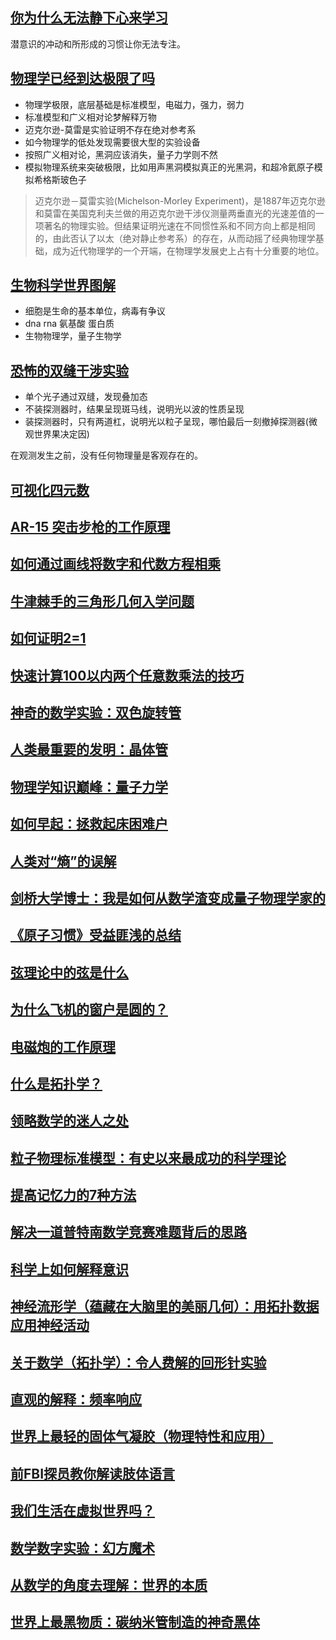 ## [你为什么无法静下心来学习](https://www.zhihu.com/zvideo/1535953454941519873)

潜意识的冲动和所形成的习惯让你无法专注。

## [物理学已经到达极限了吗](https://www.zhihu.com/zvideo/1542842333833756672)

- 物理学极限，底层基础是标准模型，电磁力，强力，弱力
- 标准模型和广义相对论梦解释万物
- 迈克尔逊-莫雷是实验证明不存在绝对参考系
- 如今物理学的低处发现需要很大型的实验设备
- 按照广义相对论，黑洞应该消失，量子力学则不然
- 模拟物理系统来突破极限，比如用声黑洞模拟真正的光黑洞，和超冷氦原子模拟希格斯玻色子

> 迈克尔逊－莫雷实验(Michelson-Morley Experiment)，是1887年迈克尔逊和莫雷在美国克利夫兰做的用迈克尔逊干涉仪测量两垂直光的光速差值的一项著名的物理实验。但结果证明光速在不同惯性系和不同方向上都是相同的，由此否认了以太（绝对静止参考系）的存在，从而动摇了经典物理学基础，成为近代物理学的一个开端，在物理学发展史上占有十分重要的地位。

## [生物科学世界图解](https://www.zhihu.com/zvideo/1543178725143117824)

- 细胞是生命的基本单位，病毒有争议
- dna rna 氨基酸 蛋白质
- 生物物理学，量子生物学

## [恐怖的双缝干涉实验](https://www.zhihu.com/zvideo/1542920294829867011)

- 单个光子通过双缝，发现叠加态
- 不装探测器时，结果呈现斑马线，说明光以波的性质呈现
- 装探测器时，只有两道杠，说明光以粒子呈现，哪怕最后一刻撤掉探测器(微观世界果决定因)

在观测发生之前，没有任何物理量是客观存在的。

## [可视化四元数](https://www.zhihu.com/zvideo/1542842416574750720)
## [AR-15 突击步枪的工作原理 ](https://www.zhihu.com/zvideo/1542842280028905472)
## [如何通过画线将数字和代数方程相乘](https://www.zhihu.com/zvideo/1542482725910503424)
## [牛津棘手的三角形几何入学问题](https://www.zhihu.com/zvideo/1542482930429767680)
## [如何证明2=1](https://www.zhihu.com/zvideo/1542194267015016448)
## [快速计算100以内两个任意数乘法的技巧](https://www.zhihu.com/zvideo/1542191495301390336)
## [神奇的数学实验：双色旋转管](https://www.zhihu.com/zvideo/1542192568749547521)
## [人类最重要的发明：晶体管](https://www.zhihu.com/zvideo/1541775039141179392)
## [物理学知识巅峰：量子力学](https://www.zhihu.com/zvideo/1537420651538722816)
## [如何早起：拯救起床困难户](https://www.zhihu.com/zvideo/1539595453561085953)
## [人类对“熵”的误解](https://www.zhihu.com/zvideo/1538845701433257984)
## [剑桥大学博士：我是如何从数学渣变成量子物理学家的](https://www.zhihu.com/zvideo/1538574154751574016)
## [《原子习惯》受益匪浅的总结](https://www.zhihu.com/zvideo/1540020134835548160)
## [弦理论中的弦是什么](https://www.zhihu.com/zvideo/1538150199196766208)
## [为什么飞机的窗户是圆的？](https://www.zhihu.com/zvideo/1541125598893715456)
## [电磁炮的工作原理](https://www.zhihu.com/zvideo/1540704074190483456)
## [什么是拓扑学？](https://www.zhihu.com/zvideo/1540706757987184641)
## [领略数学的迷人之处](https://www.zhihu.com/zvideo/1537416156633260032)
## [粒子物理标准模型：有史以来最成功的科学理论](https://www.zhihu.com/zvideo/1539595394539778048)
## [提高记忆力的7种方法](https://www.zhihu.com/zvideo/1538841914354323456)
## [解决一道普特南数学竞赛难题背后的思路](https://www.zhihu.com/zvideo/1544311579222450178)
## [科学上如何解释意识](https://www.zhihu.com/zvideo/1543210566067720193)
## [神经流形学（蕴藏在大脑里的美丽几何）：用拓扑数据应用神经活动](https://www.zhihu.com/zvideo/1543654150914969600)
## [关于数学（拓扑学）：令人费解的回形针实验](https://www.zhihu.com/zvideo/1543951091422932992)
## [直观的解释：频率响应](https://www.zhihu.com/zvideo/1545394156238970880)
## [世界上最轻的固体气凝胶（物理特性和应用）](https://www.zhihu.com/zvideo/1545394068448083969)
## [前FBI探员教你解读肢体语言](https://www.zhihu.com/zvideo/1545396701564968961)
## [我们生活在虚拟世界吗？](https://www.zhihu.com/zvideo/1545086495874265088)
## [数学数字实验：幻方魔术](https://www.zhihu.com/zvideo/1545083819962634241)
## [从数学的角度去理解：世界的本质](https://www.zhihu.com/zvideo/1545084091141337089)
## [世界上最黑物质：碳纳米管制造的神奇黑体](https://www.zhihu.com/zvideo/1544672018213261313)






